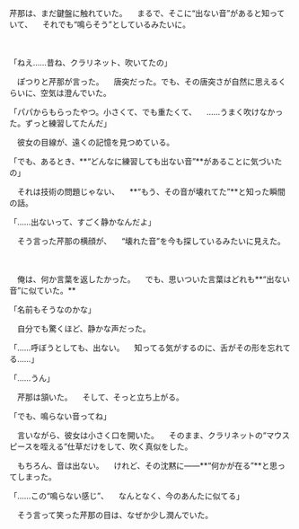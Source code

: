 芹那は、まだ鍵盤に触れていた。
　まるで、そこに“出ない音”があると知っていて、
　それでも“鳴らそう”としているみたいに。

　

「ねえ……昔ね、クラリネット、吹いてたの」

　ぽつりと芹那が言った。
　唐突だった。でも、その唐突さが自然に思えるくらいに、空気は澄んでいた。

「パパからもらったやつ。小さくて、でも重たくて、
　……うまく吹けなかった。ずっと練習してたんだ」

　彼女の目線が、遠くの記憶を見つめている。

「でも、あるとき、**“どんなに練習しても出ない音”**があることに気づいたの」

　それは技術の問題じゃない、
　**“もう、その音が壊れてた”**と知った瞬間の話。

「……出ないって、すごく静かなんだよ」

　そう言った芹那の横顔が、
　“壊れた音”を今も探しているみたいに見えた。

　

　俺は、何か言葉を返したかった。
　でも、思いついた言葉はどれも**“出ない音”に似ていた。**

「名前もそうなのかな」

　自分でも驚くほど、静かな声だった。

「……呼ぼうとしても、出ない。
　知ってる気がするのに、舌がその形を忘れてる……」

「……うん」

　芹那は頷いた。
　そして、そっと立ち上がる。

「でも、鳴らない音ってね」

　言いながら、彼女は小さく口を開いた。
　そのまま、クラリネットの“マウスピースを咥える”仕草だけをして、吹く真似をした。

　もちろん、音は出ない。
　けれど、その沈黙に——**“何かが在る”**と思ってしまった。

「……この“鳴らない感じ”、
　なんとなく、今のあんたに似てる」

　そう言って笑った芹那の目は、なぜか少し潤んでいた。